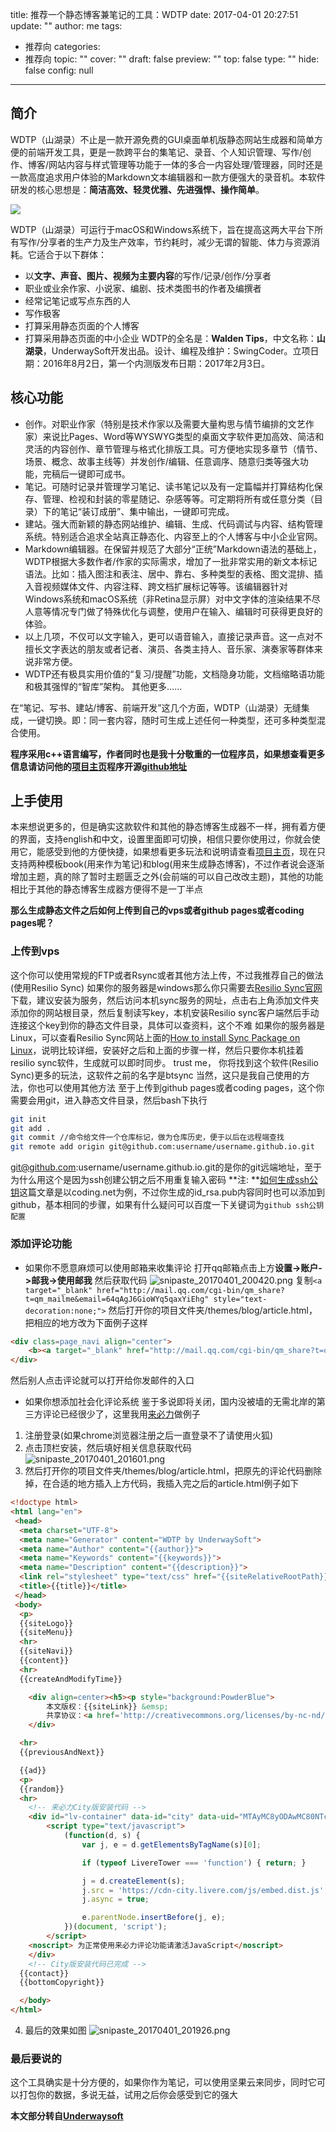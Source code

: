 title: 推荐一个静态博客兼笔记的工具：WDTP
date: 2017-04-01 20:27:51
update: ""
author: me
tags:
- 推荐向
categories:
- 推荐向
topic: ""
cover: ""
draft: false
preview: ""
top: false
type: ""
hide: false
config: null


---


## 简介
WDTP（山湖录）不止是一款开源免费的GUI桌面单机版静态网站生成器和简单方便的前端开发工具，更是一款跨平台的集笔记、录音、个人知识管理、写作/创作、博客/网站内容与样式管理等功能于一体的多合一内容处理/管理器，同时还是一款高度追求用户体验的Markdown文本编辑器和一款方便强大的录音机。本软件研发的核心思想是：**简洁高效、轻灵优雅、先进强悍、操作简单**。

<!--more-->

![](http://underwaysoft.com/works/wdtp/media/wdtp-main.jpg)

WDTP（山湖录）可运行于macOS和Windows系统下，旨在提高这两大平台下所有写作/分享者的生产力及生产效率，节约耗时，减少无谓的智能、体力与资源消耗。它适合于以下群体：

- 以**文字、声音、图片、视频为主要内容**的写作/记录/创作/分享者
- 职业或业余作家、小说家、编剧、技术类图书的作者及编撰者
- 经常记笔记或写点东西的人
- 写作极客
- 打算采用静态页面的个人博客
- 打算采用静态页面的中小企业
WDTP的全名是：**Walden Tips**，中文名称：**山湖录**，UnderwaySoft开发出品。设计、编程及维护：SwingCoder。立项日期：2016年8月2日，第一个内测版发布日期：2017年2月3日。

## 核心功能
+ 创作。对职业作家（特别是技术作家以及需要大量构思与情节编排的文艺作家）来说比Pages、Word等WYSWYG类型的桌面文字软件更加高效、简洁和灵活的内容创作、章节管理与格式化排版工具。可方便地实现多章节（情节、场景、概念、故事主线等）并发创作/编辑、任意调序、随意归类等强大功能，完稿后一键即可成书。
+ 笔记。可随时记录并管理学习笔记、读书笔记以及有一定篇幅并打算结构化保存、管理、检视和封装的零星随记、杂感等等。可定期将所有或任意分类（目录）下的笔记“装订成册”、集中输出，一键即可完成。
+ 建站。强大而新颖的静态网站维护、编辑、生成、代码调试与内容、结构管理系统。特别适合追求全站真正静态化、内容至上的个人博客与中小企业官网。
+ Markdown编辑器。在保留并规范了大部分“正统”Markdown语法的基础上，WDTP根据大多数作者/作家的实际需求，增加了一批非常实用的新文本标记语法。比如：插入图注和表注、居中、靠右、多种类型的表格、图文混排、插入音视频媒体文件、内容注释、跨文档扩展标记等等。该编辑器针对Windows系统和macOS系统（非Retina显示屏）对中文字体的渲染结果不尽人意等情况专门做了特殊优化与调整，使用户在输入、编辑时可获得更良好的体验。
+ 以上几项，不仅可以文字输入，更可以语音输入，直接记录声音。这一点对不擅长文字表达的朋友或者记者、演员、各类主持人、音乐家、演奏家等群体来说非常方便。
+ WDTP还有极具实用价值的“复习/提醒”功能，文档隐身功能，文档缩略语功能和极其强悍的“智库”架构。
其他更多……

在“笔记、写书、建站/博客、前端开发”这几个方面，WDTP（山湖录）无缝集成，一键切换。即：同一套内容，随时可生成上述任何一种类型，还可多种类型混合使用。

**程序采用c++语言编写，作者同时也是我十分敬重的一位程序员，如果想查看更多信息请访问他的[项目主页](http://underwaysoft.com/works/wdtp/index.html)程序开源[github地址](https://github.com/LegendRhine/WDTP)**

## 上手使用
本来想说更多的，但是确实这款软件和其他的静态博客生成器不一样，拥有着方便的界面，支持english和中文，设置里面即可切换，相信只要你使用过，你就会使用它，能感受到他的方便快捷，如果想看更多玩法和说明请查看[项目主页](http://underwaysoft.com/works/wdtp/index.html)，现在只支持两种模板book(用来作为笔记)和blog(用来生成静态博客)，不过作者说会逐渐增加主题，真的除了暂时主题匮乏之外(会前端的可以自己改改主题)，其他的功能相比于其他的静态博客生成器方便得不是一丁半点

**那么生成静态文件之后如何上传到自己的vps或者github pages或者coding pages呢？**
### 上传到vps
这个你可以使用常规的FTP或者Rsync或者其他方法上传，不过我推荐自己的做法(使用Resilio Sync)
如果你的服务器是windows那么你只需要去[Resilio Sync官网](https://www.resilio.com/individuals/)下载，建议安装为服务，然后访问本机sync服务的网址，点击右上角添加文件夹添加你的网站根目录，然后复制读写key，本机安装Resilio sync客户端然后手动连接这个key到你的静态文件目录，具体可以查资料，这个不难
如果你的服务器是Linux，可以查看Resilio Sync网站上面的[How to install Sync Package on Linux](https://help.getsync.com/hc/en-us/articles/206178924)，说明比较详细，安装好之后和上面的步骤一样，然后只要你本机挂着resilio sync软件，生成就可以即时同步。
trust me， 你将找到这个软件(Resilio Sync)更多的玩法，这软件之前的名字是btsync
当然，这只是我自己使用的方法，你也可以使用其他方法
至于上传到github pages或者coding pages，这个你需要会用git，进入静态文件目录，然后bash下执行
```bash
git init
git add .
git commit //命令给文件一个仓库标记，做为仓库历史，便于以后在远程端查找
git remote add origin git@github.com:username/username.github.io.git
```
git@github.com:username/username.github.io.git的是你的git远端地址，至于为什么用这个是因为ssh创建公钥之后不用重复输入密码
**注: **[如何生成ssh公钥](https://coding.net/help/doc/account/ssh-key.html)这篇文章是以coding.net为例，不过你生成的id_rsa.pub内容同时也可以添加到github，基本相同的步骤，如果有什么疑问可以百度一下关键词为`github ssh公钥 配置`

### 添加评论功能
- 如果你不愿意麻烦可以使用邮箱来收集评论
打开qq邮箱点击上方**设置->账户->邮我->使用邮我**
然后获取代码
![snipaste_20170401_200420.png](https://ooo.0o0.ooo/2017/04/01/58df97595ea80.png)
复制`<a target="_blank" href="http://mail.qq.com/cgi-bin/qm_share?t=qm_mailme&email=64qAgJ6GioWYq5qaxYiEhg" style="text-decoration:none;">`
然后打开你的项目文件夹/themes/blog/article.html，把相应的地方改为下面例子这样
```html
<div class=page_navi align="center">
    <b><a target="_blank" href="http://mail.qq.com/cgi-bin/qm_share?t=qm_mailme&email=64qAgJ6GioWYq5qaxYiEhg" style="text-decoration:none;">评论/咨询/讨论/留言</a></b>
</div>
```
然后别人点击评论就可以打开给你发邮件的入口

- 如果你想添加社会化评论系统
鉴于多说即将关闭，国内没被墙的无需北岸的第三方评论已经很少了，这里我用[来必力](https://livere.com)做例子
1. 注册登录(如果chrome浏览器注册之后一直登录不了请使用火狐)
2. 点击顶栏安装，然后填好相关信息获取代码
![snipaste_20170401_201601.png](https://ooo.0o0.ooo/2017/04/01/58df9a0fc3eb5.png)
3. 然后打开你的项目文件夹/themes/blog/article.html，把原先的评论代码删除掉，在合适的地方插入上方代码，我插入完之后的article.html例子如下
```html
<!doctype html>
<html lang="en">
 <head>
  <meta charset="UTF-8">
  <meta name="Generator" content="WDTP by UnderwaySoft">
  <meta name="Author" content="{{author}}">
  <meta name="Keywords" content="{{keywords}}">
  <meta name="Description" content="{{description}}">
  <link rel="stylesheet" type="text/css" href="{{siteRelativeRootPath}}add-in/style.css"/>
  <title>{{title}}</title>
 </head>
 <body>
  <p> 
  {{siteLogo}}
  {{siteMenu}}
  <hr>
  {{siteNavi}}
  {{content}}
  <hr>
  {{createAndModifyTime}}

    <div align=center><h5><p style="background:PowderBlue">
	    本文版权：{{siteLink}} &emsp;
		共享协议：<a href='http://creativecommons.org/licenses/by-nc-nd/2.5/deed.zh' target='_blank'>署名-非商业使用-禁止演绎</a></h5>
    </div>

  <hr>
  {{previousAndNext}}

  {{ad}}
  <p>
  {{random}}
  <hr>
	<!-- 来必力City版安装代码 -->
	<div id="lv-container" data-id="city" data-uid="MTAyMC8yODAwMC80NTc3">
		<script type="text/javascript">
			(function(d, s) {
				var j, e = d.getElementsByTagName(s)[0];

				if (typeof LivereTower === 'function') { return; }

				j = d.createElement(s);
				j.src = 'https://cdn-city.livere.com/js/embed.dist.js';
				j.async = true;

				e.parentNode.insertBefore(j, e);
			})(document, 'script');
		</script>
	<noscript> 为正常使用来必力评论功能请激活JavaScript</noscript>
	</div>
	<!-- City版安装代码已完成 -->
  {{contact}}
  {{bottomCopyright}}

  </body>
</html>
```
4. 最后的效果如图
![snipaste_20170401_201926.png](https://ooo.0o0.ooo/2017/04/01/58df9adb69d5f.png)

### 最后要说的
这个工具确实是十分方便的，如果你作为笔记，可以使用坚果云来同步，同时它可以打包你的数据，多说无益，试用之后你会感受到它的强大



**本文部分转自[Underwaysoft](http://underwaysoft.com/works/wdtp/download.html)**
